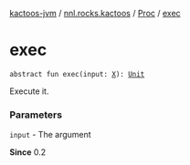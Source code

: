 [kactoos-jvm](../../index.md) / [nnl.rocks.kactoos](../index.md) / [Proc](index.md) / [exec](./exec.md)

# exec

`abstract fun exec(input: `[`X`](index.md#X)`): `[`Unit`](https://kotlinlang.org/api/latest/jvm/stdlib/kotlin/-unit/index.html)

Execute it.

### Parameters

`input` - The argument

**Since**
0.2

